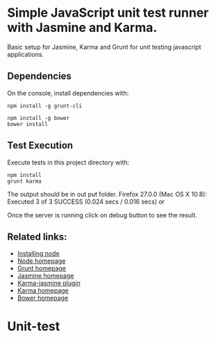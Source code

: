 Simple JavaScript unit test runner with Jasmine and Karma.
==================

Basic setup for Jasmine, Karma and Grunt for unit testing javascript applications.

## Dependencies

On the console, install dependencies with:

    npm install -g grunt-cli

    npm install -g bower
    bower install

## Test Execution

Execute tests in this project directory with:

    npm install
    grunt karma

The output should be in out put folder.
    Firefox 27.0.0 (Mac OS X 10.8): Executed 3 of 3 SUCCESS (0.024 secs / 0.016 secs)
or

Once the server is running click on debug button to see the result.

## Related links:

- [Installing node](http://thechangelog.com/install-node-js-with-homebrew-on-os-x/)
- [Node homepage](jhttp://nodejs.org/)
- [Grunt homepage](http://gruntjs.com/)
- [Jasmine homepage](http://jasmine.github.io/)
- [Karma-jasmine plugin](https://github.com/karma-runner/karma-jasmine)
- [Karma homepage](http://karma-runner.github.io/)
- [Bower homepage](https://github.com/bower/bower)
# Unit-test 
